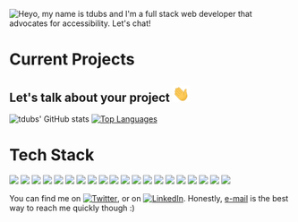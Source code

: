 ![Heyo, my name is tdubs and I'm a full stack web developer that advocates for accessibility. Let's chat!](https://github.com/tdubs42/tdubs42/blob/main/bio.gif)

# Current Projects

## Let's talk about your project <img src="https://github.com/tdubs42/tdubs42/blob/main/wave.gif" width="30px">

![tdubs' GitHub stats](https://github-readme-stats.vercel.app/api?username=tdubs42&&count_private=true&show_icons=true&theme=gotham)
[![Top Languages](https://github-readme-stats.vercel.app/api/top-langs/?username=tdubs42&layout=compact&theme=gotham)](https://github.com/tdubs42/github-readme-stats)

# Tech Stack

![](https://img.shields.io/badge/OS-Linux-informational?style=flat-square&logo=linux&logoColor=white&color=557c94)
![](https://img.shields.io/badge/OS-Windows-informational?style=flat-square&logo=windows&logoColor=white&color=557c94)
![](https://img.shields.io/badge/OS-MacOS-informational?style=flat-square&logo=macos&logoColor=white&color=557c94)
![](https://img.shields.io/badge/Editor-IntelliJ_IDEA-informational?style=flat-square&logo=intellij-idea&logoColor=white&color=557c94)
![](https://img.shields.io/badge/Editor-VS_Code-informational?style=flat-square&logo=visual-studio-code&logoColor=white&color=557c94)
![](https://img.shields.io/badge/Code-HTML-informational?style=flat-square&logo=html5&logoColor=white&color=557c94)
![](https://img.shields.io/badge/Code-CSS-informational?style=flat-square&logo=css3&logoColor=white&color=557c94)
![](https://img.shields.io/badge/Code-JavaScript-informational?style=flat-square&logo=javascript&logoColor=white&color=557c94)
![](https://img.shields.io/badge/Code-React-informational?style=flat-square&logo=react&logoColor=white&color=557c94)
![](https://img.shields.io/badge/Code-Python-informational?style=flat-square&logo=python&logoColor=white&color=557c94)
![](https://img.shields.io/badge/Code-Markdown-informational?style=flat-square&logo=markdown&logoColor=white&color=557c94)
![](https://img.shields.io/badge/Deployment-Netlify-informational?style=flat-square&logo=netlify&logoColor=white&color=557c94)
![](https://img.shields.io/badge/Deployment-Vercel-informational?style=flat-square&logo=vercel&logoColor=white&color=557c94)
![](https://img.shields.io/badge/Deployment-Heroku-informational?style=flat-square&logo=heroku&logoColor=white&color=557c94)
![](https://img.shields.io/badge/Database-SQLite-informational?style=flat-square&logo=sqlite&logoColor=white&color=557c94)
![](https://img.shields.io/badge/Database-PostgreSQL-informational?style=flat-square&logo=postgresql&logoColor=white&color=557c94)
![](https://img.shields.io/badge/Database-MongoDB-informational?style=flat-square&logo=mongodb&logoColor=white&color=557c94)
![](https://img.shields.io/badge/Tools-Figma-informational?style=flat-square&logo=figma&logoColor=white&color=557c94)
![](https://img.shields.io/badge/Tools-GIMP-informational?style=flat-square&logo=gimp&logoColor=white&color=557c94)
![](https://img.shields.io/badge/Tools-Docker-informational?style=flat-square&logo=docker&logoColor=white&color=557c94)

You can find me on [![Twitter][1.2]][1], or on [![LinkedIn][2.2]][2]. Honestly, [e-mail](mailto:tdubs@duck.com) is the best way to reach me quickly though :)

<!-- Icons -->

[1.2]: http://i.imgur.com/wWzX9uB.png (twitter icon without padding)
[2.2]: https://raw.githubusercontent.com/MartinHeinz/MartinHeinz/master/linkedin-3-16.png (LinkedIn icon without padding)

<!-- Links to your social media accounts -->

[1]: https://twitter.com/TacoBoutCode
[2]: https://www.linkedin.com/in/tdubs42


<!--
**tdubs42/tdubs42** is a ✨ _special_ ✨ repository because its `README.md` (this file) appears on your GitHub profile.

Here are some ideas to get you started:

- 🔭 I’m currently working on ...
- 🌱 I’m currently learning ...
- 👯 I’m looking to collaborate on ...
- 🤔 I’m looking for help with ...
- 💬 Ask me about ...
- 📫 How to reach me: ...
- 😄 Pronouns: ...
- ⚡ Fun fact: ...

⚡ Credits ⚡
[GIF as banner idea](https://github.com/CyrisXD/CyrisXD/blob/master/README.md?plain=1)
-->
